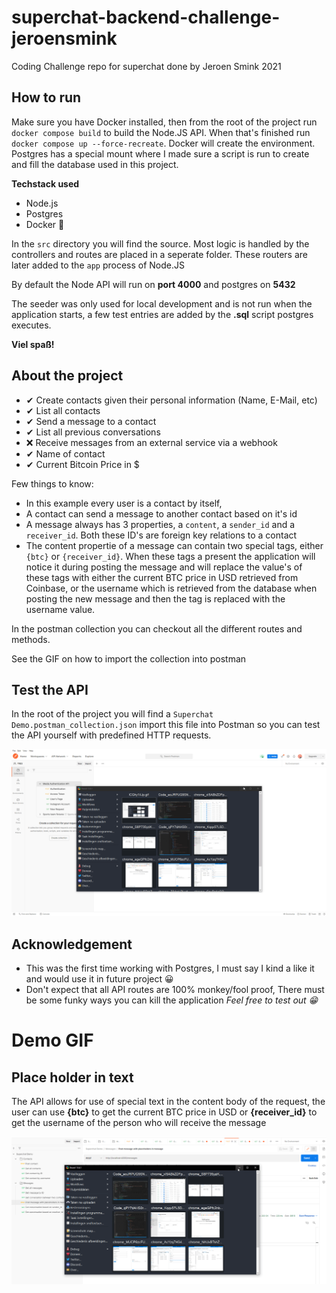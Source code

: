 # superchat-backend-challenge-jeroensmink
Coding Challenge repo for superchat done by Jeroen Smink 2021

## How to run
Make sure you have Docker installed, then from the root of the project run `docker compose build` to build the Node.JS API. When that's finished run `docker compose up --force-recreate`. Docker will create the environment. Postgres has a special mount where I made sure a script is run to create and fill the database used in this project.

**Techstack used**
- Node.js
- Postgres
- Docker 🐳

In the `src` directory you will find the source. Most logic is handled by the controllers and routes are placed in a seperate folder. These routers are later added to the `app` process of Node.JS

By default the Node API will run on **port 4000** and postgres on **5432**

The seeder was only used for local development and is not run when the application starts, a few test entries are added by the **.sql** script postgres executes.

**Viel spaß!**

## About the project

- ✔ Create contacts given their personal information (Name, E-Mail, etc)
- ✔ List all contacts
- ✔ Send a message to a contact
- ✔ List all previous conversations
- ❌ Receive messages from an external service via a webhook
- ✔ Name of contact
- ✔ Current Bitcoin Price in $

Few things to know:
- In this example every user is a contact by itself,
- A contact can send a message to another contact based on it's id
- A message always has 3 properties, a `content`, a `sender_id` and a `receiver_id`. Both these ID's are foreign key relations to a contact
- The content propertie of a message can contain two special tags, either `{btc}` or `{receiver_id}`. When these tags a present the application will notice it during posting the message and will replace the value's of these tags with either the current BTC price in USD retrieved from Coinbase, or the username which is retrieved from the database when posting the new message and then the tag is replaced with the username value.

In the postman collection you can checkout all the different routes and methods.

See the GIF on how to import the collection into postman

## Test the API
In the root of the project you will find a `Superchat Demo.postman_collection.json` import this file into Postman so you can test the API yourself with predefined HTTP requests.

![Import postman collection](demo/import_postman.gif)

## Acknowledgement
- This was the first time working with Postgres, I must say I kind a like it and would use it in future project 😀
- Don't expect that all API routes are 100% monkey/fool proof, There must be some funky ways you can kill the application _Feel free to test out 😁_

# Demo GIF

## Place holder in text
The API allows for use of special text in the content body of the request, the user can use **{btc}** to get the current BTC price in USD or **{receiver_id}** to get the username of the person who will receive the message

![placeholder](demo/placeholder_in_text.gif)
